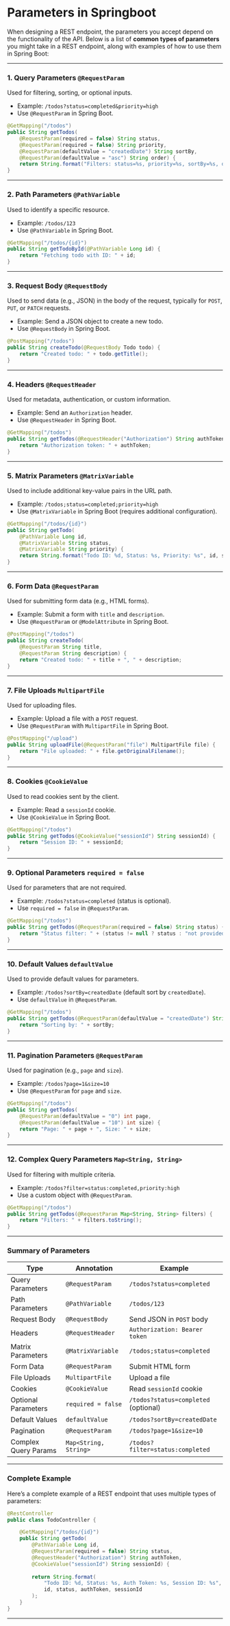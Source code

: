 # Parameters in Springboot

When designing a REST endpoint, the parameters you accept depend on the functionality of the API. Below is a list of **common types of parameters** you might take in a REST endpoint, along with examples of how to use them in Spring Boot:

---

### **1. Query Parameters** `@RequestParam`
Used for filtering, sorting, or optional inputs.
- Example: `/todos?status=completed&priority=high`
- Use `@RequestParam` in Spring Boot.

```java
@GetMapping("/todos")
public String getTodos(
    @RequestParam(required = false) String status,
    @RequestParam(required = false) String priority,
    @RequestParam(defaultValue = "createdDate") String sortBy,
    @RequestParam(defaultValue = "asc") String order) {
    return String.format("Filters: status=%s, priority=%s, sortBy=%s, order=%s", status, priority, sortBy, order);
}
```

---

### **2. Path Parameters** `@PathVariable`
Used to identify a specific resource.
- Example: `/todos/123`
- Use `@PathVariable` in Spring Boot.

```java
@GetMapping("/todos/{id}")
public String getTodoById(@PathVariable Long id) {
    return "Fetching todo with ID: " + id;
}
```

---

### **3. Request Body** `@RequestBody`
Used to send data (e.g., JSON) in the body of the request, typically for `POST`, `PUT`, or `PATCH` requests.
- Example: Send a JSON object to create a new todo.
- Use `@RequestBody` in Spring Boot.

```java
@PostMapping("/todos")
public String createTodo(@RequestBody Todo todo) {
    return "Created todo: " + todo.getTitle();
}
```

---

### **4. Headers** `@RequestHeader`
Used for metadata, authentication, or custom information.
- Example: Send an `Authorization` header.
- Use `@RequestHeader` in Spring Boot.

```java
@GetMapping("/todos")
public String getTodos(@RequestHeader("Authorization") String authToken) {
    return "Authorization token: " + authToken;
}
```

---

### **5. Matrix Parameters** `@MatrixVariable`
Used to include additional key-value pairs in the URL path.
- Example: `/todos;status=completed;priority=high`
- Use `@MatrixVariable` in Spring Boot (requires additional configuration).

```java
@GetMapping("/todos/{id}")
public String getTodo(
    @PathVariable Long id,
    @MatrixVariable String status,
    @MatrixVariable String priority) {
    return String.format("Todo ID: %d, Status: %s, Priority: %s", id, status, priority);
}
```

---

### **6. Form Data** `@RequestParam`
Used for submitting form data (e.g., HTML forms).
- Example: Submit a form with `title` and `description`.
- Use `@RequestParam` or `@ModelAttribute` in Spring Boot.

```java
@PostMapping("/todos")
public String createTodo(
    @RequestParam String title,
    @RequestParam String description) {
    return "Created todo: " + title + ", " + description;
}
```

---

### **7. File Uploads** `MultipartFile`
Used for uploading files.
- Example: Upload a file with a `POST` request.
- Use `@RequestParam` with `MultipartFile` in Spring Boot.

```java
@PostMapping("/upload")
public String uploadFile(@RequestParam("file") MultipartFile file) {
    return "File uploaded: " + file.getOriginalFilename();
}
```

---

### **8. Cookies** `@CookieValue`
Used to read cookies sent by the client.
- Example: Read a `sessionId` cookie.
- Use `@CookieValue` in Spring Boot.

```java
@GetMapping("/todos")
public String getTodos(@CookieValue("sessionId") String sessionId) {
    return "Session ID: " + sessionId;
}
```

---

### **9. Optional Parameters** `required = false`
Used for parameters that are not required.
- Example: `/todos?status=completed` (status is optional).
- Use `required = false` in `@RequestParam`.

```java
@GetMapping("/todos")
public String getTodos(@RequestParam(required = false) String status) {
    return "Status filter: " + (status != null ? status : "not provided");
}
```

---

### **10. Default Values** `defaultValue`
Used to provide default values for parameters.
- Example: `/todos?sortBy=createdDate` (default sort by `createdDate`).
- Use `defaultValue` in `@RequestParam`.

```java
@GetMapping("/todos")
public String getTodos(@RequestParam(defaultValue = "createdDate") String sortBy) {
    return "Sorting by: " + sortBy;
}
```

---

### **11. Pagination Parameters** `@RequestParam`
Used for pagination (e.g., `page` and `size`).
- Example: `/todos?page=1&size=10`
- Use `@RequestParam` for `page` and `size`.

```java
@GetMapping("/todos")
public String getTodos(
    @RequestParam(defaultValue = "0") int page,
    @RequestParam(defaultValue = "10") int size) {
    return "Page: " + page + ", Size: " + size;
}
```

---

### **12. Complex Query Parameters** `Map<String, String>`
Used for filtering with multiple criteria.
- Example: `/todos?filter=status:completed,priority:high`
- Use a custom object with `@RequestParam`.

```java
@GetMapping("/todos")
public String getTodos(@RequestParam Map<String, String> filters) {
    return "Filters: " + filters.toString();
}
```

---

### **Summary of Parameters**
| **Type**            | **Annotation**       | **Example**                          |
|----------------------|----------------------|--------------------------------------|
| Query Parameters     | `@RequestParam`      | `/todos?status=completed`            |
| Path Parameters      | `@PathVariable`      | `/todos/123`                         |
| Request Body         | `@RequestBody`       | Send JSON in `POST` body             |
| Headers              | `@RequestHeader`     | `Authorization: Bearer token`        |
| Matrix Parameters    | `@MatrixVariable`    | `/todos;status=completed`            |
| Form Data            | `@RequestParam`      | Submit HTML form                     |
| File Uploads         | `MultipartFile`      | Upload a file                        |
| Cookies              | `@CookieValue`       | Read `sessionId` cookie              |
| Optional Parameters  | `required = false`   | `/todos?status=completed` (optional) |
| Default Values       | `defaultValue`       | `/todos?sortBy=createdDate`          |
| Pagination           | `@RequestParam`      | `/todos?page=1&size=10`              |
| Complex Query Params | `Map<String, String>`| `/todos?filter=status:completed`     |

---

### **Complete Example**
Here’s a complete example of a REST endpoint that uses multiple types of parameters:

```java
@RestController
public class TodoController {

    @GetMapping("/todos/{id}")
    public String getTodo(
        @PathVariable Long id,
        @RequestParam(required = false) String status,
        @RequestHeader("Authorization") String authToken,
        @CookieValue("sessionId") String sessionId) {
        
        return String.format(
            "Todo ID: %d, Status: %s, Auth Token: %s, Session ID: %s",
            id, status, authToken, sessionId
        );
    }
}
```

---
